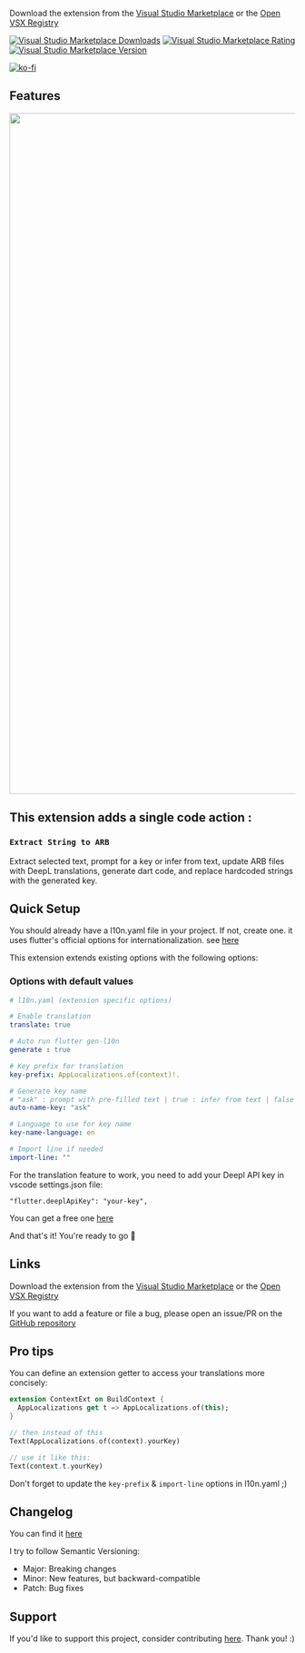 Download the extension from the [Visual Studio Marketplace](https://marketplace.visualstudio.com/items?itemName=zealousFoundry.flutter-extract-to-arb) or the [Open VSX Registry](https://open-vsx.org/extension/ZealousFoundry/flutter-extract-to-arb)

[![Visual Studio Marketplace Downloads](https://img.shields.io/visual-studio-marketplace/d/zealousFoundry.flutter-extract-to-arb)](https://marketplace.visualstudio.com/items?itemName=zealousFoundry.flutter-extract-to-arb)
[![Visual Studio Marketplace Rating](https://img.shields.io/visual-studio-marketplace/stars/zealousFoundry.flutter-extract-to-arb)](https://marketplace.visualstudio.com/items?itemName=zealousFoundry.flutter-extract-to-arb)
[![Visual Studio Marketplace Version](https://img.shields.io/visual-studio-marketplace/v/zealousFoundry.flutter-extract-to-arb)](https://marketplace.visualstudio.com/items?itemName=zealousFoundry.flutter-extract-to-arb)


[![ko-fi](https://ko-fi.com/img/githubbutton_sm.svg)](https://ko-fi.com/M4M71BK1YJ)

## Features

<img src="https://github.com/tempo-riz/vscode-dart-extract-arb/blob/89a7d4447b51616abc8526a9bea253b1b978506f/assets/demo.gif?raw=true" width="1200"/>

## This extension adds a single code action : 

### `Extract String to ARB`

Extract selected text, prompt for a key or infer from text, update ARB files with DeepL translations, generate dart code, and replace hardcoded strings with the generated key.

## Quick Setup

You should already have a l10n.yaml file in your project. If not, create one.
it uses flutter's official options for internationalization. see [here](https://docs.flutter.dev/ui/accessibility-and-internationalization/internationalization#configuring-the-l10n-yaml-file)

This extension extends existing options with the following options:

### Options with default values
```yaml
# l10n.yaml (extension specific options)

# Enable translation 
translate: true              

# Auto run flutter gen-l10n               
generate : true       

# Key prefix for translation             
key-prefix: AppLocalizations.of(context)!.  

# Generate key name 
# "ask" : prompt with pre-filled text | true : infer from text | false : prompt  
auto-name-key: "ask"       

# Language to use for key name                  
key-name-language: en       

# Import line if needed                
import-line: ""                             
```

For the translation feature to work, you need to add your Deepl API key in vscode settings.json file:

`"flutter.deeplApiKey": "your-key",`   

You can get a free one [here](https://www.deepl.com/en/pro#developer)

And that's it! You're ready to go 🚀

## Links

Download the extension from the [Visual Studio Marketplace](https://marketplace.visualstudio.com/items?itemName=zealousFoundry.flutter-extract-to-arb) or the [Open VSX Registry](https://open-vsx.org/extension/ZealousFoundry/flutter-extract-to-arb)


If you want to add a feature or file a bug, please open an issue/PR on the [GitHub repository](https://github.com/tempo-riz/vscode-dart-extract-arb)

## Pro tips
You can define an extension getter to access your translations more concisely:
```dart
extension ContextExt on BuildContext {
  AppLocalizations get t => AppLocalizations.of(this);
}

// then instead of this
Text(AppLocalizations.of(context).yourKey)

// use it like this:
Text(context.t.yourKey)
```
Don't forget to update the `key-prefix` & `import-line` options in l10n.yaml ;)

## Changelog
You can find it [here](https://github.com/tempo-riz/vscode-dart-extract-arb/blob/main/CHANGELOG.md)

I try to follow Semantic Versioning:
- Major: Breaking changes
- Minor: New features, but backward-compatible
- Patch: Bug fixes

## Support

If you'd like to support this project, consider contributing [here](https://github.com/sponsors/tempo-riz). Thank you! :)